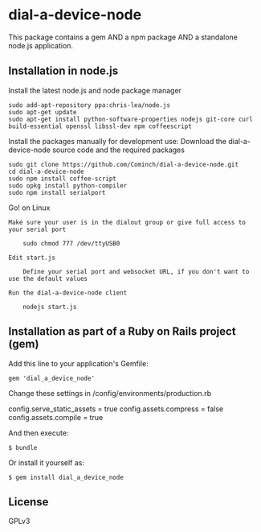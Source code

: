 dial-a-device-node
==================

This package contains a gem AND a npm package AND a standalone node.js application.

## Installation in node.js

Install the latest node.js and node package manager

	sudo add-apt-repository ppa:chris-lea/node.js
	sudo apt-get update
	sudo apt-get install python-software-properties nodejs git-core curl build-essential openssl libssl-dev npm coffeescript

Install the packages manually for development use: Download the dial-a-device-node source code and the required packages

	sudo git clone https://github.com/Cominch/dial-a-device-node.git
	cd dial-a-device-node
	sudo npm install coffee-script
	sudo opkg install python-compiler
	sudo npm install serialport

Go! on Linux

	Make sure your user is in the dialout group or give full access to your serial port

		sudo chmod 777 /dev/ttyUSB0

	Edit start.js

		Define your serial port and websocket URL, if you don't want to use the default values

	Run the dial-a-device-node client

		nodejs start.js

## Installation as part of a Ruby on Rails project (gem)

Add this line to your application's Gemfile:

    gem 'dial_a_device_node'

Change these settings in /config/environments/production.rb

  config.serve_static_assets = true
  config.assets.compress = false
  config.assets.compile = true

And then execute:

    $ bundle

Or install it yourself as:

    $ gem install dial_a_device_node


## License

GPLv3